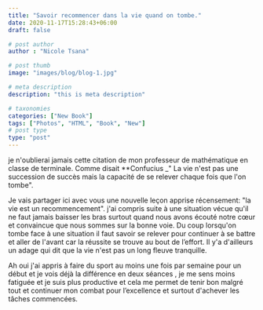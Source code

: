 ```yaml
---
title: "Savoir recommencer dans la vie quand on tombe."
date: 2020-11-17T15:28:43+06:00
draft: false

# post author
author : "Nicole Tsana"

# post thumb
image: "images/blog/blog-1.jpg"

# meta description
description: "this is meta description"

# taxonomies
categories: ["New Book"]
tags: ["Photos", "HTML", "Book", "New"]
# post type
type: "post"
---
```


je n'oublierai jamais cette citation de mon professeur de mathématique en classe de terminale. Comme disait **Confucius  _" La vie n'est pas une succession de succès mais la capacité de se relever chaque fois que l'on tombe".

Je vais partager ici avec vous une nouvelle leçon apprise récensement: "la vie est un recommencement". j'ai compris suite à une situation vécue qu'il ne faut jamais baisser les bras surtout quand nous avons écouté notre cœur et convaincue que nous sommes sur la bonne voie. Du coup lorsqu'on tombe face à une situation il faut savoir se relever pour continuer à se battre et aller de l'avant car la réussite se trouve au bout de l’effort. Il y'a d'ailleurs un adage qui dit que la vie n'est pas un long fleuve tranquille. 

Ah oui j'ai appris à faire du sport au moins une fois par semaine pour un début et je vois déjà la différence en deux séances , je me sens moins fatiguée et je suis plus productive et cela me permet de tenir bon malgré tout et continuer mon combat pour l’excellence et surtout d'achever les tâches commencées.
